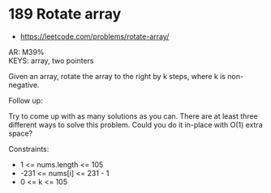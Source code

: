 # 189 Rotate array

- https://leetcode.com/problems/rotate-array/

AR: M39%  
KEYS: array, two pointers  

Given an array, rotate the array to the right by k steps, where k is non-negative.

Follow up:

Try to come up with as many solutions as you can. There are at least three different ways to solve this problem.
Could you do it in-place with O(1) extra space?

Constraints:

- 1 <= nums.length <= 105
- -231 <= nums[i] <= 231 - 1
- 0 <= k <= 105
